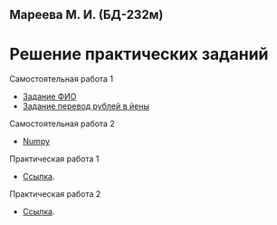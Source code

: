 ## Мареева М. И. (БД-232м)
# Решение практических заданий 
Самостоятельная работа 1
- [Задание ФИО](https://github.com/MareevaMI/PDA_SOL/blob/main/Задание_ФИО.ipynb)
- [Задание перевод рублей в йены](https://github.com/MareevaMI/PDA_SOL/blob/main/Задание_йены_в_рубли.ipynb)

Самостоятельная работа 2
- [Numpy](https://github.com/MareevaMI/PDA_SOL/blob/main/Numpy(Мареева_М_И_).ipynb)
  
Практическая работа 1
- [Ссылка](https://github.com/MareevaMI/PDA_SOL/blob/main/Exercise1.ipynb).

Практическая работа 2
- [Ссылка]().
